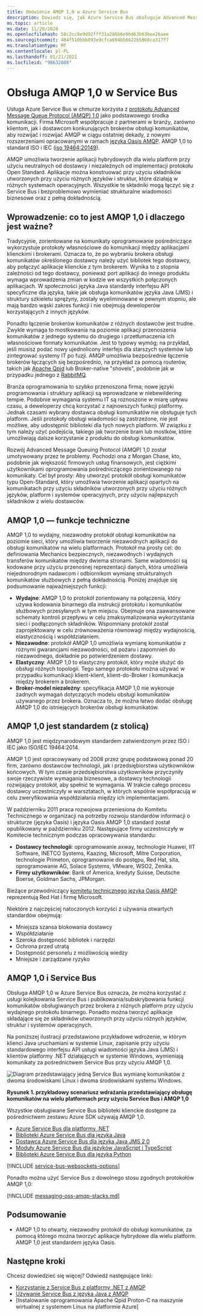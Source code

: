 ```yaml
---
title: Omówienie AMQP 1,0 w Azure Service Bus
description: Dowiedz się, jak Azure Service Bus obsługuje Advanced Message Queuing Protocol (AMQP), Open standard Protocol.
ms.topic: article
ms.date: 11/20/2020
ms.openlocfilehash: 58c2cc8e9d92fff31a286b6e9bd63b63bee26aee
ms.sourcegitcommit: 484f510bbb093e9cfca694b56622b5860ca317f7
ms.translationtype: MT
ms.contentlocale: pl-PL
ms.lasthandoff: 01/21/2021
ms.locfileid: "98632888"
---
```

# <a name="amqp-10-support-in-service-bus"></a>Obsługa AMQP 1,0 w Service Bus
Usługa Azure Service Bus w chmurze korzysta z [protokołu Advanced Message Queue Protocol (AMQP) 1,0](http://docs.oasis-open.org/amqp/core/v1.0/amqp-core-overview-v1.0.html) jako podstawowego środka komunikacji. Firma Microsoft współpracuje z partnerami w branży, zarówno klientom, jak i dostawcom konkurujących brokerów obsługi komunikatów, aby rozwijać i rozwijać AMQP w ciągu ostatniej dekady, z nowymi rozszerzeniami opracowanymi w ramach [języka Oasis AMQP](https://www.oasis-open.org/committees/tc_home.php?wg_abbrev=amqp). AMQP 1,0 to standard ISO i IEC ([iso 19464:20149](https://www.iso.org/standard/64955.html)). 

AMQP umożliwia tworzenie aplikacji hybrydowych dla wielu platform przy użyciu neutralnych od dostawcy i niezależnych od implementacji protokołu Open Standard. Aplikacje można konstruować przy użyciu składników utworzonych przy użyciu różnych języków i struktur, które działają w różnych systemach operacyjnych. Wszystkie te składniki mogą łączyć się z Service Bus i bezproblemowo wymieniać strukturalne wiadomości biznesowe oraz z pełną dokładnością.

## <a name="introduction-what-is-amqp-10-and-why-is-it-important"></a>Wprowadzenie: co to jest AMQP 1,0 i dlaczego jest ważne?
Tradycyjnie, zorientowane na komunikaty oprogramowanie pośredniczące wykorzystuje protokoły własnościowe do komunikacji między aplikacjami klienckimi i brokerami. Oznacza to, że po wybraniu brokera obsługi komunikatów określonego dostawcy należy użyć bibliotek tego dostawcy, aby połączyć aplikacje klienckie z tym brokerem. Wynika to z stopnia zależności od tego dostawcy, ponieważ port aplikacji do innego produktu wymaga wprowadzenia zmian w kodzie we wszystkich połączonych aplikacjach. W społeczności języka Java standardy interfejsu API specyficzne dla języka, takie jak obsługa komunikatów języka Java (JMS) i struktury szkieletu sprężyny, zostały wyeliminowane w pewnym stopniu, ale mają bardzo wąski zakres funkcji i nie obejmują deweloperów korzystających z innych języków.

Ponadto łączenie brokerów komunikatów z różnych dostawców jest trudne. Zwykle wymaga to mostkowania na poziomie aplikacji przenoszenia komunikatów z jednego systemu do drugiego i przetłumaczenia ich własnościowe formaty komunikatów. Jest to typowy wymóg; na przykład, jeśli musisz podać nowy ujednolicony interfejs dla starszych systemów lub zintegrować systemy IT po fuzji. AMQP umożliwia bezpośrednie łączenie brokerów łączących się bezpośrednio, na przykład za pomocą routerów, takich jak [Apache Qpid](https://qpid.apache.org/components/dispatch-router/index.html) lub Broker-native "shovels", podobnie jak w przypadku jednego z [RabbitMQ](service-bus-integrate-with-rabbitmq.md).

Branża oprogramowania to szybko przenoszona firma; nowe języki programowania i struktury aplikacji są wprowadzane w niebewildering tempie. Podobnie wymagania systemu IT są roznoszone w miarę upływu czasu, a deweloperzy chcą korzystać z najnowszych funkcji platformy. Jednak czasami wybrany dostawca obsługi komunikatów nie obsługuje tych platform. Jeśli protokoły obsługi wiadomości są zastrzeżone, nie jest możliwe, aby udostępnić biblioteki dla tych nowych platform. W związku z tym należy użyć podejścia, takiego jak tworzenie bram lub mostków, które umożliwiają dalsze korzystanie z produktu do obsługi komunikatów.

Rozwój Advanced Message Queuing Protocol (AMQP) 1,0 został umotywowany przez te problemy. Pochodzi ona z Morgan Chase, kto, podobnie jak większość firmowych usług finansowych, jest ciężkimi użytkownikami oprogramowania pośredniczącego zorientowanego na komunikaty. Cel był prosty: Aby utworzyć protokół obsługi komunikatów typu Open-Standard, który umożliwia tworzenie aplikacji opartych na komunikatach przy użyciu składników utworzonych przy użyciu różnych języków, platform i systemów operacyjnych, przy użyciu najlepszych składników z wielu dostawców.

## <a name="amqp-10-technical-features"></a>AMQP 1,0 — funkcje techniczne
AMQP 1,0 to wydajny, niezawodny protokół obsługi komunikatów na poziomie sieci, który umożliwia tworzenie niezawodnych aplikacji do obsługi komunikatów na wielu platformach. Protokół ma prosty cel: do definiowania Mechanics bezpiecznych, niezawodnych i wydajnych transferów komunikatów między dwiema stronami. Same wiadomości są kodowane przy użyciu przenośnej reprezentacji danych, która umożliwia niejednorodnym nadawcom i odbiornikom wymianę strukturalnych komunikatów służbowych z pełną dokładnością. Poniżej znajduje się podsumowanie najważniejszych funkcji:

* **Wydajne**: AMQP 1,0 to protokół zorientowany na połączenia, który używa kodowania binarnego dla instrukcji protokołu i komunikatów służbowych przesyłanych w tym miejscu. Obejmuje ona zaawansowane schematy kontroli przepływu w celu zmaksymalizowania wykorzystania sieci i podłączonych składników. Wspomniany protokół został zaprojektowany w celu zrównoważenia równowagi między wydajnością, elastycznością i współdziałaniem.
* **Niezawodne**: protokół AMQP 1,0 umożliwia wymianę komunikatów z różnymi gwarancjami niezawodności, od pożaru i zapomnień do niezawodnego, dokładnie po potwierdzeniem dostawy.
* **Elastyczny**: AMQP 1,0 to elastyczny protokół, który może służyć do obsługi różnych topologii. Tego samego protokołu można używać w przypadku komunikacji klient-klient, klient-do-Broker i komunikacja między brokerem a brokerem.
* **Broker-model niezależny**: specyfikacja AMQP 1,0 nie wykonuje żadnych wymagań dotyczących modelu obsługi komunikatów używanego przez brokera. Oznacza to, że można łatwo dodać obsługę AMQP 1,0 do istniejących brokerów obsługi komunikatów.

## <a name="amqp-10-is-a-standard-with-a-capital-s"></a>AMQP 1,0 jest standardem (z stolicą)
AMQP 1,0 jest międzynarodowym standardem zatwierdzonym przez ISO i IEC jako ISO/IEC 19464:2014.

AMQP 1,0 jest opracowywany od 2008 przez grupę podstawową ponad 20 firm, zarówno dostawców technologii, jak i przedsiębiorstwa użytkowników końcowych. W tym czasie przedsiębiorstwa użytkowników przyczyniły swoje rzeczywiste wymagania biznesowe, a dostawcy technologii rozwijający protokół, aby spełnić te wymagania. W trakcie całego procesu dostawcy uczestniczyły w warsztatach, w których wspólnie współpracują w celu zweryfikowania współdziałania między ich implementacjami.

W październiku 2011 praca rozwojowa przeniesiona do Komitetu Technicznego w organizacji na potrzeby rozwoju standardów informacji o strukturze (języka Oasis) i języka Oasis AMQP 1,0 standard został opublikowany w październiku 2012. Następujące firmy uczestniczyły w Komitecie technicznym podczas opracowywania standardu:

* **Dostawcy technologii**: oprogramowanie axway, technologie Huawei, IIT Software, INETCO Systems, Kaazing, Microsoft, Mitre Corporation, technologie Primeton, oprogramowanie do postępu, Red Hat, sita, oprogramowanie AG, Solace Systems, VMware, WSO2, Zenika.
* **Firmy użytkowników**: Bank of America, kredyty Suisse, Deutsche Boerse, Goldman Sachs, JPMorgan.

Bieżące przewodniczący [komitetu technicznego języka Oasis AMQP](https://www.oasis-open.org/committees/tc_home.php?wg_abbrev=amqp) reprezentują Red Hat i firmę Microsoft.

Niektóre z najczęściej natoczonych korzyści z używania otwartych standardów obejmują:

* Mniejsza szansa blokowania dostawcy
* Współdziałanie
* Szeroka dostępność bibliotek i narzędzi
* Ochrona przed utratą
* Dostępność personelu z możliwością wiedzy
* Mniejsze i zarządzane ryzyko

## <a name="amqp-10-and-service-bus"></a>AMQP 1,0 i Service Bus
Obsługa AMQP 1,0 w Azure Service Bus oznacza, że można korzystać z usługi kolejkowania Service Bus i publikowania/subskrybowania funkcji komunikatów obsługiwanych przez brokera z różnych platform przy użyciu wydajnego protokołu binarnego. Ponadto można tworzyć aplikacje składające się ze składników utworzonych przy użyciu różnych języków, struktur i systemów operacyjnych.

Na poniższej ilustracji przedstawiono przykładowe wdrożenie, w którym klienci Java uruchamiani w systemie Linux, zapisanie przy użyciu standardowego interfejsu API usługi wiadomości języka Java (JMS) i klientów platformy .NET działających w systemie Windows, wymieniają komunikaty za pośrednictwem Service Bus przy użyciu AMQP 1,0.

![Diagram przedstawiający jedną Service Bus wymianę komunikatów z dwoma środowiskami Linux i dwoma środowiskami systemu Windows.][0]

**Rysunek 1. przykładowy scenariusz wdrażania przedstawiający obsługę komunikatów na wielu platformach przy użyciu Service Bus i AMQP 1,0**

Wszystkie obsługiwane Service Bus biblioteki klienckie dostępne za pośrednictwem zestawu Azure SDK używają AMQP 1,0.

- [Azure Service Bus dla platformy .NET](/dotnet/api/overview/azure/service-bus?preserve-view=true)
- [Biblioteki Azure Service Bus dla języka Java](/java/api/overview/azure/servicebus?preserve-view=true)
- [Dostawca Azure Service Bus dla języka Java JMS 2,0](how-to-use-java-message-service-20.md)
- [Moduły Azure Service Bus dla języków JavaScript i TypeScript](/javascript/api/overview/azure/service-bus?preserve-view=true)
- [Biblioteki Azure Service Bus dla języka Python](/python/api/overview/azure/servicebus?preserve-view=true)

[!INCLUDE [service-bus-websockets-options](../../includes/service-bus-websockets-options.md)]

Ponadto można użyć Service Bus z dowolnego stosu zgodnych protokołów AMQP 1,0:

[!INCLUDE [messaging-oss-amqp-stacks.md](../../includes/messaging-oss-amqp-stacks.md)]

## <a name="summary"></a>Podsumowanie
* AMQP 1,0 to otwarty, niezawodny protokół do obsługi komunikatów, za pomocą którego można tworzyć aplikacje hybrydowe dla wielu platform. AMQP 1,0 jest standardem języka Oasis.

## <a name="next-steps"></a>Następne kroki
Chcesz dowiedzieć się więcej? Odwiedź następujące linki:

* [Korzystanie z Service Bus z platformy .NET z AMQP]
* [Używanie Service Bus z języka Java z AMQP]
* [Instalowanie oprogramowania Apache Qpid Proton-C na maszynie wirtualnej z systemem Linux na platformie Azure]

[0]: ./media/service-bus-amqp-overview/service-bus-amqp-1.png
[Korzystanie z Service Bus z platformy .NET z AMQP]: service-bus-amqp-dotnet.md
[Używanie Service Bus z języka Java z AMQP]: ./service-bus-java-how-to-use-jms-api-amqp.md
[Instalowanie oprogramowania Apache Qpid Proton-C na maszynie wirtualnej platformy Azure z systemem Linux]::
